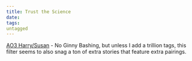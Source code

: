 ```yaml
---
title: Trust the Science
date: 
tags:
untagged
---
```

[AO3 Harry/Susan](
https://archiveofourown.org/works?utf8=%E2%9C%93&commit=Sort+and+Filter&work_search%5Bsort_column%5D=revised_at&work_search%5Bother_tag_names%5D=&exclude_work_search%5Bcategory_ids%5D%5B%5D=23&work_search%5Bexcluded_tag_names%5D=Female+Harry+Potter%2CTrans+Male+Character%2CTrans+Character%2CTrans%2CFutanari%2CSlash%2CPre-Slash%2CMale+Slash%2CGen+or+Pre-Slash%2CLGBTQ+Themes%2CLGBTQ+Character%2CLGBTQ+Character+of+Color%2CCommunity%3A+lgbtfest%2CIncest%2CSibling+Incest%2CTwincest%2CGood+Voldemort+%28Harry+Potter%29%2CSomewhat+Good+Voldemort+%28Harry+Potter%29%2CGood+Tom+Riddle%2CGood+Lucius+Malfoy%2CGood+Vernon+Dursley%2CGood+Dudley+Dursley%2CSane+Tom+Riddle%2CSane+Voldemort+%28Harry+Potter%29%2CSeveritus+%7C+Severus+Snape+is+Harry+Potter%27s+Parent%2CNice+Severus+Snape%2CMentor+Severus+Snape%2CAlbus+Severus+Potter%2CScorpius+Malfoy%2FAlbus+Severus+Potter%2CLily+Evans+Potter%2FSeverus+Snape%2CHarry+Potter%2FSeverus+Snape%2CDraco+Malfoy%2FHarry+Potter%2CHermione+Granger%2FDraco+Malfoy%2CHermione+Granger%2FHarry+Potter%2CHermione+Granger%2FHarry+Potter%2FRon+Weasley%2CHermione+Granger%2FHarry+Potter%2FGinny+Weasley%2CHermione+Granger%2FDraco+Malfoy%2FHarry+Potter%2CHermione+Granger%2FDraco+Malfoy%2FTheodore+Nott%2CHermione+Granger%2FDraco+Malfoy%2FBlaise+Zabini%2CHermione+Granger%2FLucius+Malfoy%2CHermione+Granger%2FRemus+Lupin%2CSirius+Black%2FHermione+Granger%2CHermione+Granger%2FBellatrix+Black+Lestrange%2CBellatrix+Black+Lestrange%2FHarry+Potter%2CHarry+Potter%2FAndromeda+Black+Tonks%2CFleur+Delacour%2FHarry+Potter%2CFleur+Delacour%2FHermione+Granger%2CGinny+Weasley+Bashing%2CGood+Draco+Malfoy%2CGood+Slytherins%2CHermione+Granger%2FSeverus+Snape%2CHermione+Granger%2FNarcissa+Black+Malfoy%2CNarcissa+Black+Malfoy%2FHarry+Potter&work_search%5Bcrossover%5D=&work_search%5Bcomplete%5D=&work_search%5Bwords_from%5D=&work_search%5Bwords_to%5D=&work_search%5Bdate_from%5D=&work_search%5Bdate_to%5D=&work_search%5Bquery%5D=&work_search%5Blanguage_id%5D=&tag_id=Susan+Bones*s*Harry+Potter
) - No Ginny Bashing, but unless I add a trillion tags, this filter seems to
also snag a ton of extra stories that feature extra pairings. 
